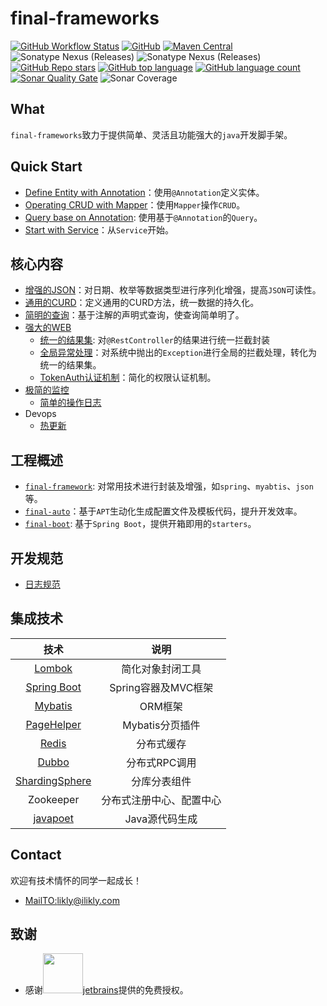# final-frameworks

[![GitHub Workflow Status](https://img.shields.io/github/workflow/status/likly/final-frameworks/CI)](https://github.com/likly/final-frameworks/actions?query=workflow%3ACI)
[![GitHub](https://img.shields.io/github/license/likly/final-frameworks)](http://www.apache.org/licenses/LICENSE-2.0.html)
[![Maven Central](https://img.shields.io/maven-central/v/org.ifinal.finalframework.frameworks/final-frameworks?label=maven&color=success)](https://mvnrepository.com/search?q=org.ifinal.finalframework)
![Sonatype Nexus (Releases)](https://img.shields.io/nexus/r/org.ifinal.finalframework.frameworks/final-frameworks?server=https%3A%2F%2Foss.sonatype.org%2F)
![Sonatype Nexus (Releases)](https://img.shields.io/nexus/s/org.ifinal.finalframework.frameworks/final-frameworks?server=https%3A%2F%2Foss.sonatype.org%2F)
[![GitHub Repo stars](https://img.shields.io/github/stars/likly/final-frameworks)](https://github.com/likly/final-frameworks)
[![GitHub top language](https://img.shields.io/github/languages/top/likly/final-frameworks)](https://github.com/likly/final-frameworks)
[![GitHub language count](https://img.shields.io/github/languages/count/likly/final-frameworks)](https://github.com/likly/final-frameworks)
[![Sonar Quality Gate](https://img.shields.io/sonar/alert_status/likly_final-frameworks?server=https%3A%2F%2Fsonarcloud.io)](https://scrutinizer-ci.com/g/likly/final-frameworks/)
![Sonar Coverage](https://img.shields.io/sonar/coverage/likly_final-frameworks?server=https%3A%2F%2Fsonarcloud.io)


## What

`final-frameworks`致力于提供简单、灵活且功能强大的`java`开发脚手架。

## Quick Start

* [Define Entity with Annotation](docs/quick-start/define-entity-with-annotation)：使用`@Annotation`定义实体。
* [Operating CRUD with Mapper](docs/quick-start/operating-crud-with-mapper.md)：使用`Mapper`操作`CRUD`。
* [Query base on Annotation](docs/quick-start/query-base-on-annotation.md): 使用基于`@Annotation`的`Query`。
* [Start with Service](docs/quick-start/start-with-service.md)：从`Service`开始。


## 核心内容

* [增强的JSON](docs/json.md)：对日期、枚举等数据类型进行序列化增强，提高`JSON`可读性。
* [通用的CURD](docs/crud.md)：定义通用的CURD方法，统一数据的持久化。
* [简明的查询](docs/query.md)：基于注解的声明式查询，使查询简单明了。
* [强大的WEB](docs/web.md)
    * [统一的结果集](docs/web.md#统一的结果集): 对`@RestController`的结果进行统一拦截封装
    * [全局异常处理](docs/web.md#全局异常处理)：对系统中抛出的`Exception`进行全局的拦截处理，转化为统一的结果集。
    * [TokenAuth认证机制](docs/auth.md)：简化的权限认证机制。
* [极简的监控](docs/monitor.md)  
    * [简单的操作日志](docs/monitor.md#简化的操作日志)
* Devops
    * [热更新](docs/hotswap.md)    


## 工程概述

* [`final-framework`](final-framework/README.md): 对常用技术进行封装及增强，如`spring`、`myabtis`、`json`等。
* [`final-auto`](final-auto/README.md)：基于`APT`生动化生成配置文件及模板代码，提升开发效率。
* [`final-boot`](final-boot/README.md): 基于`Spring Boot`，提供开箱即用的`starters`。

## 开发规范

* [日志规范](docs/code-rules/logger.md)


## 集成技术

|                             技术                             |           说明           |
| :----------------------------------------------------------: | :----------------------: |
|       [Lombok](https://github.com/rzwitserloot/lombok)       |     简化对象封闭工具     |
|    [Spring Boot](https://spring.io/projects/spring-boot)     |   Spring容器及MVC框架    |
|    [Mybatis](https://mybatis.org/mybatis-3/zh/index.html)    |         ORM框架          |
| [PageHelper](https://github.com/pagehelper/Mybatis-PageHelper) |     Mybatis分页插件      |
|                  [Redis](https://redis.io/)                  |        分布式缓存        |
|           [Dubbo](http://dubbo.apache.org/zh-cn/)            |      分布式RPC调用       |
| [ShardingSphere](https://shardingsphere.apache.org/document/current/cn/overview/) |       分库分表组件       |
|                          Zookeeper                           | 分布式注册中心、配置中心 |
|       [javapoet](https://github.com/square/javapoet)       |      Java源代码生成      |

## Contact

欢迎有技术情怀的同学一起成长！

* <a href="mailto:likly@ilikly.com?subject=Concat from github">MailTO:likly@ilikly.com</a>



## 致谢

* 感谢<a href="https://www.jetbrains.com/"><img src="https://www.jetbrains.com/apple-touch-icon.png" width="64" height="64">jetbrains</a>提供的免费授权。
